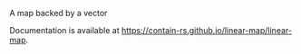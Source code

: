 A map backed by a vector

Documentation is available at https://contain-rs.github.io/linear-map/linear-map.
